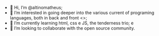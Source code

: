 - 👋 Hi, I’m @altinomatheus;
- 👀 I’m interested in going deeper into the various current of programing languages, both in back and front <>;
- 🌱 I’m currently learning html, css e JS, the tenderness trio; e
- 💞️ I’m looking to collaborate with the open source community.
